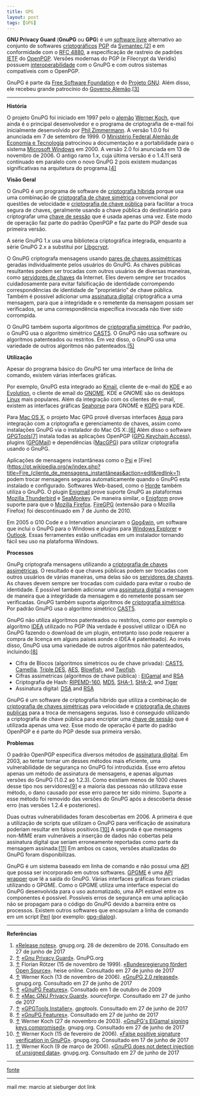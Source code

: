 ```yaml
---
title: GPG
layout: post
tags: [GPG]
---
```


**GNU Privacy Guard** (**GnuPG** ou **GPG**) é um [software livre](https://pt.wikipedia.org/wiki/Software_livre) alternativo ao conjunto de softwares [criptográficos](https://pt.wikipedia.org/wiki/Criptografia) [PGP](https://pt.wikipedia.org/wiki/Pretty_Good_Privacy) da [Symantec](https://pt.wikipedia.org/wiki/Symantec),[[2\]](https://pt.wikipedia.org/wiki/GNU_Privacy_Guard#cite_note-2) e em conformidade com o [RFC 4880](https://tools.ietf.org/html/rfc4880), a especificação de rastreio de padrões [IETF](https://pt.wikipedia.org/wiki/Internet_Engineering_Task_Force) do [OpenPGP](https://pt.wikipedia.org/wiki/OpenPGP). Versões modernas do PGP (e Filecrypt da Veridis) possuem [interoperabilidade](https://pt.wikipedia.org/wiki/Interoperabilidade) com o GnuPG e com outros sistemas compatíveis com o OpenPGP.

GnuPG é parte da [Free Software Foundation](https://pt.wikipedia.org/wiki/Free_Software_Foundation) e do [Projeto GNU](https://pt.wikipedia.org/wiki/Projeto_GNU). Além disso, ele recebeu grande patrocínio do [Governo Alemão](https://pt.wikipedia.org/wiki/Política_da_Alemanha).[[3\]](https://pt.wikipedia.org/wiki/GNU_Privacy_Guard#cite_note-3)
<br>

***


**História**

O projeto GnuPG foi iniciado em 1997 pelo o [alemão](https://pt.wikipedia.org/wiki/Alemães) [Werner Koch](https://pt.wikipedia.org/wiki/Werner_Koch), que ainda é o principal desenvolvedor e o programa de criptografia de e-mail foi inicialmente desenvolvido por [Phil Zimmermann](https://pt.wikipedia.org/wiki/Phil_Zimmermann). A versão 1.0.0 foi anunciada em 7 de setembro de 1999. O [Ministério Federal Alemão de Economia e Tecnologia](https://pt.wikipedia.org/w/index.php?title=Ministério_Federal_Alemão_de_Economia_e_Tecnologia&action=edit&redlink=1) patrocinou a documentação e a portabilidade para o sistema [Microsoft Windows](https://pt.wikipedia.org/wiki/Microsoft_Windows) em 2000. A versão 2.0 foi anunciada em 13 de novembro de 2006. O antigo ramo 1.x, cuja última versão é o 1.4.11 será continuado em paralelo com o novo GnuPG 2 pois existem mudanças significativas na arquitetura do programa.[[4\]](https://pt.wikipedia.org/wiki/GNU_Privacy_Guard#cite_note-4)

**Visão Geral**



O GnuPG é um programa de software de [criptografia híbrida](https://pt.wikipedia.org/w/index.php?title=Criptografia_híbrida&action=edit&redlink=1) porque usa uma combinação de [criptografia de chave simétrica](https://pt.wikipedia.org/wiki/Criptografia_de_chave_simétrica) convencional por questões de velocidade e [criptografia de chave pública](https://pt.wikipedia.org/wiki/Criptografia_de_chave_pública) para facilitar a troca segura de chaves, geralmente usando a chave pública do destinatário para criptografar uma [chave de sessão](https://pt.wikipedia.org/w/index.php?title=Chave_de_sessão&action=edit&redlink=1) que é usada apenas uma vez. Este modo de operação faz parte do padrão OpenPGP e faz parte do PGP desde sua primeira versão.

A série GnuPG 1.x usa uma biblioteca criptográfica integrada, enquanto a série GnuPG 2.x a substitui por [Libgcrypt](https://pt.wikipedia.org/w/index.php?title=Libgcrypt&action=edit&redlink=1).

O GnuPG criptografa mensagens usando [pares de chaves assimétricas](https://pt.wikipedia.org/wiki/Criptografia_de_chave_pública) geradas individualmente pelos usuários do GnuPG. As chaves públicas resultantes podem ser trocadas com outros usuários de diversas maneiras, como [servidores de chaves](https://pt.wikipedia.org/w/index.php?title=Servidro_de_chaves_(criptografia)&action=edit&redlink=1) da Internet. Eles devem sempre ser trocados cuidadosamente para evitar falsificação de identidade corrompendo correspondências de identidade de "proprietário" de chave pública. Também é possível adicionar uma [assinatura digital](https://pt.wikipedia.org/wiki/Assinatura_digital) criptográfica a uma mensagem, para que a integridade e o remetente da mensagem possam ser verificados, se uma correspondência específica invocada não tiver sido corrompida.

O GnuPG também suporta algoritmos de [criptografia simétrica](https://pt.wikipedia.org/wiki/Criptografia_simétrica). Por padrão, o GnuPG usa o algoritmo simétrico [CAST5](https://pt.wikipedia.org/wiki/CAST5). O GnuPG não usa software ou algoritmos patenteados ou restritos. Em vez disso, o GnuPG usa uma variedade de outros algoritmos não patenteados.[[5\]](https://pt.wikipedia.org/wiki/GNU_Privacy_Guard#cite_note-5)



**Utilização**



Apesar do programa básico do GnuPG ter uma interface de linha de comando, existem várias interfaces gráficas.

Por exemplo, GnuPG esta integrado ao [Kmail](https://pt.wikipedia.org/wiki/Kmail), cliente de e-mail do [KDE](https://pt.wikipedia.org/wiki/KDE) e ao [Evolution](https://pt.wikipedia.org/w/index.php?title=Software_Evolution&action=edit&redlink=1), o cliente de email do [GNOME](https://pt.wikipedia.org/wiki/GNOME). KDE e GNOME são os desktops [Linux](https://pt.wikipedia.org/wiki/Linux) mais populares. Além da integração com os clientes de e-mail, existem as interfaces gráficas [Seahorse](https://pt.wikipedia.org/wiki/Seahorse) para GNOME e [KGPG](https://pt.wikipedia.org/w/index.php?title=KGPG&action=edit&redlink=1) para KDE.

Para [Mac OS X](https://pt.wikipedia.org/wiki/Mac_OS_X), o projeto Mac GPG provê diversas interfaces [Aqua](https://pt.wikipedia.org/wiki/Aqua_(interface)) para integração com a criptografia e gerenciamento de chaves, assim como instalações GnuPG via o instalador do Mac OS X:.[[6\]](https://pt.wikipedia.org/wiki/GNU_Privacy_Guard#cite_note-6) Além disso o software [GPGTools](https://pt.wikipedia.org/w/index.php?title=GPGTools&action=edit&redlink=1)[[7\]](https://pt.wikipedia.org/wiki/GNU_Privacy_Guard#cite_note-7) instala todas as aplicações OpenPGP ([GPG Keychain Access](https://pt.wikipedia.org/w/index.php?title=GPG_Keychain_Access&action=edit&redlink=1)), plugins ([GPGMail](https://pt.wikipedia.org/w/index.php?title=GPGMail&action=edit&redlink=1)) e dependências ([MacGPG](https://pt.wikipedia.org/w/index.php?title=MacGPG&action=edit&redlink=1)) para utilizar criptografia usando o GnuPG.

Aplicações de mensagens instantâneas como o [Psi](https://pt.wikipedia.org/w/index.php?title=Psi_(instant_messaging_client)&action=edit&redlink=1) e [Fire](https://pt.wikipedia.org/w/index.php?title=Fire_(cliente_de_mensagens_instantâneas&action=edit&redlink=1) podem trocar mensagens seguras automaticamente quando o GnuPG esta instalado e configurado. Softwares Web-based, como o [Horde](https://pt.wikipedia.org/wiki/Horde) também utiliza o GnuPG. O plugin [Enigmail](https://pt.wikipedia.org/wiki/Enigmail) prove suporte GnuPG as plataformas [Mozilla Thunderbird](https://pt.wikipedia.org/wiki/Mozilla_Thunderbird) e [SeaMonkey](https://pt.wikipedia.org/wiki/SeaMonkey). De maneira similar, o [Enigform](https://pt.wikipedia.org/w/index.php?title=Enigform&action=edit&redlink=1) prove suporte para que o [Mozilla Firefox](https://pt.wikipedia.org/wiki/Mozilla_Firefox). [FireGPG](https://pt.wikipedia.org/w/index.php?title=FireGPG&action=edit&redlink=1) (extensão para o Mozilla Firefox) foi descontinuado em 7 de Junho de 2010.

Em 2005 o G10 Code e o Intervation anunciaram o [Gpg4win](https://pt.wikipedia.org/wiki/Gpg4win), um software que inclui o GnuPG para o Windows e plugins para [Windows Explorer](https://pt.wikipedia.org/wiki/Windows_Explorer) e [Outlook](https://pt.wikipedia.org/wiki/Microsoft_Outlook). Essas ferramentes estão unificadas em um instalador tornando fácil seu uso na plataforma Windows.



**Processos**



GnuPg criptografa mensagens utilizando a [criptografia de chaves assimétricas](https://pt.wikipedia.org/wiki/Criptografia_de_chaves_assimétricas). O resultado é que chaves públicas podem ser trocadas com outros usuários de várias maneiras, uma delas são os [servidores de chaves](https://pt.wikipedia.org/w/index.php?title=Servidores_de_chaves&action=edit&redlink=1). As chaves devem sempre ser trocadas com cuidado para evitar o roubo de identidade. É possível também adicionar uma [assinatura digital](https://pt.wikipedia.org/wiki/Assinatura_digital) a mensagem de maneira que a integridade da mensagem e do remetente possam ser verificadas. GnuPG também suporta algoritmos de [criptografia simétrica](https://pt.wikipedia.org/wiki/Criptografia_simétrica). Por padrão GnuPG usa o algoritmo simétrico [CAST5](https://pt.wikipedia.org/wiki/CAST5).

GnuPG não utiliza algoritmos patenteados ou restritos, como por exemplo o algoritmo [IDEA](https://pt.wikipedia.org/wiki/International_Data_Encryption_Algorithm) utilizado no PGP (Na verdade é possível utilizar o IDEA no GnuPG fazendo o download de um plugin, entretanto isso pode requerer a compra de licença em alguns países aonde o IDEA é patenteado). Ao invés disso, GnuPG usa uma variedade de outros algoritmos não patenteados, incluindo:[[8\]](https://pt.wikipedia.org/wiki/GNU_Privacy_Guard#cite_note-8)

- Cifra de Blocos (algoritmos simetricos ou de chave privada): [CAST5](https://pt.wikipedia.org/wiki/CAST5), [Camellia](https://pt.wikipedia.org/w/index.php?title=Camellia_(cipher)&action=edit&redlink=1), [Triple DES](https://pt.wikipedia.org/w/index.php?title=Triple_DES&action=edit&redlink=1), [AES](https://pt.wikipedia.org/wiki/Advanced_Encryption_Standard), [Blowfish](https://pt.wikipedia.org/w/index.php?title=Blowfish_(cipher)&action=edit&redlink=1), and [Twofish](https://pt.wikipedia.org/wiki/Twofish).
- Cifras assimetricas (algoritmos de chave pública) : [ElGamal](https://pt.wikipedia.org/w/index.php?title=ElGamal&action=edit&redlink=1) and [RSA](https://pt.wikipedia.org/w/index.php?title=RSA_(algorithm)&action=edit&redlink=1)
- Criptografia de Hash: [RIPEMD-160](https://pt.wikipedia.org/wiki/RIPEMD-160), [MD5](https://pt.wikipedia.org/wiki/MD5), [SHA-1](https://pt.wikipedia.org/wiki/SHA-1), [SHA-2](https://pt.wikipedia.org/wiki/SHA-2), and [Tiger](https://pt.wikipedia.org/w/index.php?title=Tiger_(cryptography)&action=edit&redlink=1)
- Assinatura digital: [DSA](https://pt.wikipedia.org/w/index.php?title=Digital_Signature_Algorithm&action=edit&redlink=1) and [RSA](https://pt.wikipedia.org/w/index.php?title=RSA_(algorithm)&action=edit&redlink=1)

GnuPG é um software de criptografia hibrido que utiliza a combinação de [criptografia de chaves simétricas](https://pt.wikipedia.org/w/index.php?title=Criptografia_de_chaves_simétricas&action=edit&redlink=1) para velocidade e [criptografia de chaves publicas](https://pt.wikipedia.org/w/index.php?title=Criptografia_de_chaves_publicas&action=edit&redlink=1) para a troca de mensagens seguras. Isso é conseguido utilizando a criptografia de chave pública para encriptar uma [chave de sessão](https://pt.wikipedia.org/w/index.php?title=Chave_de_sessão&action=edit&redlink=1) que é utilizada apenas uma vez. Esse modo de operação é parte do padrão OpenPGP e é parte do PGP desde sua primeira versão.



**Problemas**



O padrão OpenPGP especifica diversos métodos de [assinatura digital](https://pt.wikipedia.org/wiki/Assinatura_digital). Em 2003, ao tentar tornar um desses métodos mais eficiente, uma vulnerabilidade de segurança no GnuPG foi introduzida. Esse erro afetou apenas um método de assinatura de mensagens, e apenas algumas versões do GnuPG (1.0.2 ao 1.2.3). Como existiam menos de 1000 chaves desse tipo nos servidores[[9\]](https://pt.wikipedia.org/wiki/GNU_Privacy_Guard#cite_note-9) e a maioria das pessoas não utilizava esse método, o dano causado por esse erro parece ter sido minimo. Suporte a esse método foi removido das versões do GnuPG após a descoberta desse erro (nas versões 1.2.4 e posteriores).

Duas outras vulnerabilidades foram descobertas em 2006. A primeira é que a utilização de scripts que utilizam o GnuPG para verificação de assinatura poderiam resultar em falsos positivos.[[10\]](https://pt.wikipedia.org/wiki/GNU_Privacy_Guard#cite_note-10) A segunda é que mensagens non-MIME eram vulneráveis a inserção de dados não cobertas pela assinatura digital que seriam erroneamente reportadas como parte da mensagem assinada:[[11\]](https://pt.wikipedia.org/wiki/GNU_Privacy_Guard#cite_note-11) Em ambos os casos, versões atualizadas do GnuPG foram disponibilizas.

GnuPG é um sistema baseado em linha de comando e não possui uma [API](https://pt.wikipedia.org/wiki/Application_programming_interface) que possa ser incorporado em outros softwares. [GPGME](https://pt.wikipedia.org/w/index.php?title=GPGME&action=edit&redlink=1) é uma [API wrapper](https://pt.wikipedia.org/w/index.php?title=API_wrapper&action=edit&redlink=1) que lê a saída do GnuPG. Várias interfaces gráficas foram criadas utilizando o GPGME. Como o GPGME utiliza uma interface especial do GnuPG desenvolvida para o uso automatizado, uma API estável entre os componentes é possível. Possíveis erros de segurança em uma aplicação não se propagam para o código do GnuPG devido a barreira entre os processos. Existem outros softwares que encapsulam a linha de comando em um script [Perl](https://pt.wikipedia.org/wiki/Perl) (por exemplo: [gpg-dialog](https://pt.wikipedia.org/w/index.php?title=Gpg-dialog&action=edit&redlink=1)).

***

**Referências**

1.  [«Release notes»](https://www.gnupg.org/download/release_notes.html). gnupg.org. 28 de dezembro de 2016. Consultado em 27 de junho de 2017
2. [↑](https://pt.wikipedia.org/wiki/GNU_Privacy_Guard#cite_ref-2) [«Gnu Privacy Guard»](https://www.gnupg.org/faq/gnupg-faq.html#compatible). GnuPG.org
3. [↑](https://pt.wikipedia.org/wiki/GNU_Privacy_Guard#cite_ref-3) Florian Rötzer (15 de novembro de 1999). [«Bundesregierung fördert Open Source»](https://www.heise.de/newsticker/meldung/Bundesregierung-foerdert-Open-Source-24110.html). heise online. Consultado em 27 de junho de 2017
4. [↑](https://pt.wikipedia.org/wiki/GNU_Privacy_Guard#cite_ref-4) Werner Koch (13 de novembro de 2006). [«GnuPG 2.0 released»](https://lists.gnupg.org/pipermail/gnupg-announce/2006q4/000239.html). gnupg.org. Consultado em 27 de junho de 2017
5. [↑](https://pt.wikipedia.org/wiki/GNU_Privacy_Guard#cite_ref-5) [«GnuPG Features»](https://www.gnupg.org/features.en.html). Consultado em 1 de outubro de 2009
6. [↑](https://pt.wikipedia.org/wiki/GNU_Privacy_Guard#cite_ref-6) [«Mac GNU Privacy Guard»](http://macgpg.sourceforge.net/). *sourceforge*. Consultado em 27 de junho de 2017
7. [↑](https://pt.wikipedia.org/wiki/GNU_Privacy_Guard#cite_ref-7) [«GPGTools Installer»](http://www.gpgtools.org/). *gpgtools*. Consultado em 27 de junho de 2017
8. [↑](https://pt.wikipedia.org/wiki/GNU_Privacy_Guard#cite_ref-8) [«GnuPG Features»](http://www.gnupg.org/features.en.html). Consultado em 27 de junho de 2017
9. [↑](https://pt.wikipedia.org/wiki/GNU_Privacy_Guard#cite_ref-9) Werner Koch (27 de novembro de 2003). [«GnuPG's ElGamal signing keys compromised»](https://lists.gnupg.org/pipermail/gnupg-announce/2003q4/000160.html). gnupg.org. Consultado em 27 de junho de 2017
10. [↑](https://pt.wikipedia.org/wiki/GNU_Privacy_Guard#cite_ref-10) Werner Koch (15 de fevereiro de 2006). [«False positive signature verification in GnuPG»](https://lists.gnupg.org/pipermail/gnupg-announce/2006q1/000211.html). gnupg.org. Consultado em 17 de junho de 2017
11. [↑](https://pt.wikipedia.org/wiki/GNU_Privacy_Guard#cite_ref-11) Werner Koch (9 de março de 2006). [«GnuPG does not detect injection of unsigned data»](https://lists.gnupg.org/pipermail/gnupg-announce/2006q1/000218.html). gnupg.org. Consultado em 27 de junho de 2017

***

[fonte](https://pt.wikipedia.org/wiki/GNU_Privacy_Guard)


***

mail me: marcio at sieburger dot link
